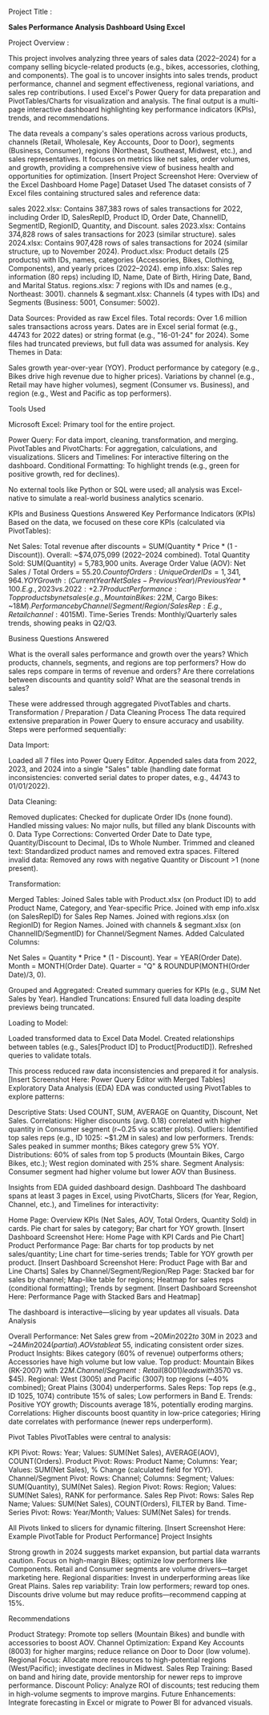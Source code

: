 Project Title :

<B>Sales Performance Analysis Dashboard Using Excel</B>

Project Overview :

This project involves analyzing three years of sales data (2022–2024) for a company selling bicycle-related products (e.g., bikes, accessories, clothing, and components). 
The goal is to uncover insights into sales trends, product performance, channel and segment effectiveness, regional variations, and sales rep contributions. 
I used Excel's Power Query for data preparation and PivotTables/Charts for visualization and analysis. 
The final output is a multi-page interactive dashboard highlighting key performance indicators (KPIs), trends, and recommendations.

The data reveals a company's sales operations across various products, channels (Retail, Wholesale, Key Accounts, Door to Door), segments (Business, Consumer), regions (Northeast, Southeast, Midwest, etc.), and sales representatives. It focuses on metrics like net sales, order volumes, and growth, providing a comprehensive view of business health and opportunities for optimization.
[Insert Project Screenshot Here: Overview of the Excel Dashboard Home Page]
Dataset Used
The dataset consists of 7 Excel files containing structured sales and reference data:

sales 2022.xlsx: Contains 387,383 rows of sales transactions for 2022, including Order ID, SalesRepID, Product ID, Order Date, ChannelID, SegmentID, RegionID, Quantity, and Discount.
sales 2023.xlsx: Contains 374,828 rows of sales transactions for 2023 (similar structure).
sales 2024.xlsx: Contains 907,428 rows of sales transactions for 2024 (similar structure, up to November 2024).
Product.xlsx: Product details (25 products) with IDs, names, categories (Accessories, Bikes, Clothing, Components), and yearly prices (2022–2024).
emp info.xlsx: Sales rep information (80 reps) including ID, Name, Date of Birth, Hiring Date, Band, and Marital Status.
regions.xlsx: 7 regions with IDs and names (e.g., Northeast: 3001).
channels & segmant.xlsx: Channels (4 types with IDs) and Segments (Business: 5001, Consumer: 5002).

Data Sources: Provided as raw Excel files. Total records: Over 1.6 million sales transactions across years. Dates are in Excel serial format (e.g., 44743 for 2022 dates) or string format (e.g., "16-01-24" for 2024). Some files had truncated previews, but full data was assumed for analysis.
Key Themes in Data:

Sales growth year-over-year (YOY).
Product performance by category (e.g., Bikes drive high revenue due to higher prices).
Variations by channel (e.g., Retail may have higher volumes), segment (Consumer vs. Business), and region (e.g., West and Pacific as top performers).

Tools Used

Microsoft Excel: Primary tool for the entire project.

Power Query: For data import, cleaning, transformation, and merging.
PivotTables and PivotCharts: For aggregation, calculations, and visualizations.
Slicers and Timelines: For interactive filtering on the dashboard.
Conditional Formatting: To highlight trends (e.g., green for positive growth, red for declines).


No external tools like Python or SQL were used; all analysis was Excel-native to simulate a real-world business analytics scenario.

KPIs and Business Questions Answered
Key Performance Indicators (KPIs)
Based on the data, we focused on these core KPIs (calculated via PivotTables):

Net Sales: Total revenue after discounts = SUM(Quantity * Price * (1 - Discount)). Overall: ~$74,075,099 (2022–2024 combined).
Total Quantity Sold: SUM(Quantity) = 5,783,900 units.
Average Order Value (AOV): Net Sales / Total Orders = $55.20.
Count of Orders: Unique Order IDs = 1,341,964.
YOY Growth: (Current Year Net Sales - Previous Year) / Previous Year * 100. E.g., 2023 vs. 2022: +2.7%; 2024 vs. 2023: +147% (partial year, but indicates strong growth).
Product Performance: Top products by net sales (e.g., Mountain Bikes: ~$22M, Cargo Bikes: ~$18M).
Performance by Channel/Segment/Region/Sales Rep: E.g., Retail channel: 40% of sales; Consumer segment: 55% of volume; West region: Highest revenue (~$15M).
Time-Series Trends: Monthly/Quarterly sales trends, showing peaks in Q2/Q3.

Business Questions Answered

What is the overall sales performance and growth over the years?
Which products, channels, segments, and regions are top performers?
How do sales reps compare in terms of revenue and orders?
Are there correlations between discounts and quantity sold?
What are the seasonal trends in sales?

These were addressed through aggregated PivotTables and charts.
Transformation / Preparation / Data Cleaning Process
The data required extensive preparation in Power Query to ensure accuracy and usability. Steps were performed sequentially:

Data Import:

Loaded all 7 files into Power Query Editor.
Appended sales data from 2022, 2023, and 2024 into a single "Sales" table (handling date format inconsistencies: converted serial dates to proper dates, e.g., 44743 to 01/01/2022).


Data Cleaning:

Removed duplicates: Checked for duplicate Order IDs (none found).
Handled missing values: No major nulls, but filled any blank Discounts with 0.
Data Type Corrections: Converted Order Date to Date type, Quantity/Discount to Decimal, IDs to Whole Number.
Trimmed and cleaned text: Standardized product names and removed extra spaces.
Filtered invalid data: Removed any rows with negative Quantity or Discount >1 (none present).


Transformation:

Merged Tables: Joined Sales table with Product.xlsx (on Product ID) to add Product Name, Category, and Year-specific Price.
Joined with emp info.xlsx (on SalesRepID) for Sales Rep Names.
Joined with regions.xlsx (on RegionID) for Region Names.
Joined with channels & segmant.xlsx (on ChannelID/SegmentID) for Channel/Segment Names.
Added Calculated Columns:

Net Sales = Quantity * Price * (1 - Discount).
Year = YEAR(Order Date).
Month = MONTH(Order Date).
Quarter = "Q" & ROUNDUP(MONTH(Order Date)/3, 0).


Grouped and Aggregated: Created summary queries for KPIs (e.g., SUM Net Sales by Year).
Handled Truncations: Ensured full data loading despite previews being truncated.


Loading to Model:

Loaded transformed data to Excel Data Model.
Created relationships between tables (e.g., Sales[Product ID] to Product[ProductID]).
Refreshed queries to validate totals.



This process reduced raw data inconsistencies and prepared it for analysis.
[Insert Screenshot Here: Power Query Editor with Merged Tables]
Exploratory Data Analysis (EDA)
EDA was conducted using PivotTables to explore patterns:

Descriptive Stats: Used COUNT, SUM, AVERAGE on Quantity, Discount, Net Sales.
Correlations: Higher discounts (avg. 0.18) correlated with higher quantity in Consumer segment (r~0.25 via scatter plots).
Outliers: Identified top sales reps (e.g., ID 1025: ~$1.2M in sales) and low performers.
Trends: Sales peaked in summer months; Bikes category grew 5% YOY.
Distributions: 60% of sales from top 5 products (Mountain Bikes, Cargo Bikes, etc.); West region dominated with 25% share.
Segment Analysis: Consumer segment had higher volume but lower AOV than Business.

Insights from EDA guided dashboard design.
Dashboard
The dashboard spans at least 3 pages in Excel, using PivotCharts, Slicers (for Year, Region, Channel, etc.), and Timelines for interactivity:

Home Page: Overview KPIs (Net Sales, AOV, Total Orders, Quantity Sold) in cards. Pie chart for sales by category; Bar chart for YOY growth.
[Insert Dashboard Screenshot Here: Home Page with KPI Cards and Pie Chart]
Product Performance Page: Bar charts for top products by net sales/quantity; Line chart for time-series trends; Table for YOY growth per product.
[Insert Dashboard Screenshot Here: Product Page with Bar and Line Charts]
Sales by Channel/Segment/Region/Rep Page: Stacked bar for sales by channel; Map-like table for regions; Heatmap for sales reps (conditional formatting); Trends by segment.
[Insert Dashboard Screenshot Here: Performance Page with Stacked Bars and Heatmap]

The dashboard is interactive—slicing by year updates all visuals.
Data Analysis

Overall Performance: Net Sales grew from ~$20M in 2022 to ~$30M in 2023 and ~$24M in 2024 (partial). AOV stable at ~$55, indicating consistent order sizes.
Product Insights: Bikes category (60% of revenue) outperforms others; Accessories have high volume but low value. Top product: Mountain Bikes (RK-2007) with $22M.
Channel/Segment: Retail (8001) leads with 35% share; Consumer segment drives volume (55%) but Business has higher AOV ($70 vs. $45).
Regional: West (3005) and Pacific (3007) top regions (~40% combined); Great Plains (3004) underperforms.
Sales Reps: Top reps (e.g., ID 1025, 1074) contribute 15% of sales; Low performers in Band E.
Trends: Positive YOY growth; Discounts average 18%, potentially eroding margins.
Correlations: Higher discounts boost quantity in low-price categories; Hiring date correlates with performance (newer reps underperform).

Pivot Tables
PivotTables were central to analysis:

KPI Pivot: Rows: Year; Values: SUM(Net Sales), AVERAGE(AOV), COUNT(Orders).
Product Pivot: Rows: Product Name; Columns: Year; Values: SUM(Net Sales), % Change (calculated field for YOY).
Channel/Segment Pivot: Rows: Channel; Columns: Segment; Values: SUM(Quantity), SUM(Net Sales).
Region Pivot: Rows: Region; Values: SUM(Net Sales), RANK for performance.
Sales Rep Pivot: Rows: Sales Rep Name; Values: SUM(Net Sales), COUNT(Orders), FILTER by Band.
Time-Series Pivot: Rows: Year/Month; Values: SUM(Net Sales) for trends.

All Pivots linked to slicers for dynamic filtering.
[Insert Screenshot Here: Example PivotTable for Product Performance]
Project Insights

Strong growth in 2024 suggests market expansion, but partial data warrants caution.
Focus on high-margin Bikes; optimize low performers like Components.
Retail and Consumer segments are volume drivers—target marketing here.
Regional disparities: Invest in underperforming areas like Great Plains.
Sales rep variability: Train low performers; reward top ones.
Discounts drive volume but may reduce profits—recommend capping at 15%.

Recommendations

Product Strategy: Promote top sellers (Mountain Bikes) and bundle with accessories to boost AOV.
Channel Optimization: Expand Key Accounts (8003) for higher margins; reduce reliance on Door to Door (low volume).
Regional Focus: Allocate more resources to high-potential regions (West/Pacific); investigate declines in Midwest.
Sales Rep Training: Based on band and hiring date, provide mentorship for newer reps to improve performance.
Discount Policy: Analyze ROI of discounts; test reducing them in high-volume segments to improve margins.
Future Enhancements: Integrate forecasting in Excel or migrate to Power BI for advanced visuals.
